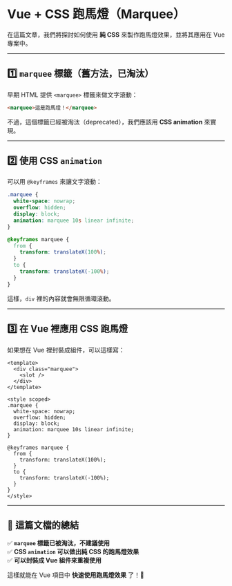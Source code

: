 # Vue + CSS 跑馬燈（Marquee）

在這篇文章，我們將探討如何使用 **純 CSS** 來製作跑馬燈效果，並將其應用在 Vue 專案中。

---

## **1️⃣ `marquee` 標籤（舊方法，已淘汰）**
早期 HTML 提供 `<marquee>` 標籤來做文字滾動：

```html
<marquee>這是跑馬燈！</marquee>
```

不過，這個標籤已經被淘汰（deprecated），我們應該用 **CSS animation** 來實現。

---

## **2️⃣ 使用 CSS `animation`**
可以用 `@keyframes` 來讓文字滾動：

```css
.marquee {
  white-space: nowrap;
  overflow: hidden;
  display: block;
  animation: marquee 10s linear infinite;
}

@keyframes marquee {
  from {
    transform: translateX(100%);
  }
  to {
    transform: translateX(-100%);
  }
}
```

這樣，`div` 裡的內容就會無限循環滾動。

---

## **3️⃣ 在 Vue 裡應用 CSS 跑馬燈**

如果想在 Vue 裡封裝成組件，可以這樣寫：

```vue
<template>
  <div class="marquee">
    <slot />
  </div>
</template>

<style scoped>
.marquee {
  white-space: nowrap;
  overflow: hidden;
  display: block;
  animation: marquee 10s linear infinite;
}

@keyframes marquee {
  from {
    transform: translateX(100%);
  }
  to {
    transform: translateX(-100%);
  }
}
</style>
```

---

## **📌 這篇文檔的總結**
✅ **`marquee` 標籤已被淘汰，不建議使用**  
✅ **CSS `animation` 可以做出純 CSS 的跑馬燈效果**  
✅ **可以封裝成 Vue 組件來重複使用**  

這樣就能在 Vue 項目中 **快速使用跑馬燈效果** 了！🚀
